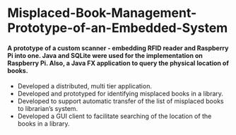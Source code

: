 # Misplaced-Book-Management-Prototype-of-an-Embedded-System
#### A prototype of a custom scanner - embedding RFID reader and Raspberry Pi into one. Java and SQLite were used for the implementation on Raspberry Pi. Also, a Java FX application to query the physical location of books. 

* Developed a distributed, multi tier application.
* Developed and prototyped for identifying misplaced books in a library.
* Developed to support automatic transfer of the list of misplaced books to librarian’s system.
* Developed a GUI client to facilitate searching of the location of the books in a library.
